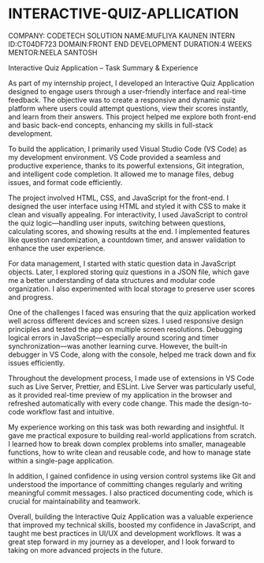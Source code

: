 # INTERACTIVE-QUIZ-APLLICATION


COMPANY: CODETECH SOLUTION
NAME:MUFLIYA KAUNEN
INTERN ID:CT04DF723
DOMAIN:FRONT END DEVELOPMENT
DURATION:4 WEEKS
MENTOR:NEELA SANTOSH




Interactive Quiz Application – Task Summary & Experience

As part of my internship project, I developed an Interactive Quiz Application designed to engage users through a user-friendly interface and real-time feedback. The objective was to create a responsive and dynamic quiz platform where users could attempt questions, view their scores instantly, and learn from their answers. This project helped me explore both front-end and basic back-end concepts, enhancing my skills in full-stack development.

To build the application, I primarily used Visual Studio Code (VS Code) as my development environment. VS Code provided a seamless and productive experience, thanks to its powerful extensions, Git integration, and intelligent code completion. It allowed me to manage files, debug issues, and format code efficiently.

The project involved HTML, CSS, and JavaScript for the front-end. I designed the user interface using HTML and styled it with CSS to make it clean and visually appealing. For interactivity, I used JavaScript to control the quiz logic—handling user inputs, switching between questions, calculating scores, and showing results at the end. I implemented features like question randomization, a countdown timer, and answer validation to enhance the user experience.

For data management, I started with static question data in JavaScript objects. Later, I explored storing quiz questions in a JSON file, which gave me a better understanding of data structures and modular code organization. I also experimented with local storage to preserve user scores and progress.

One of the challenges I faced was ensuring that the quiz application worked well across different devices and screen sizes. I used responsive design principles and tested the app on multiple screen resolutions. Debugging logical errors in JavaScript—especially around scoring and timer synchronization—was another learning curve. However, the built-in debugger in VS Code, along with the console, helped me track down and fix issues efficiently.

Throughout the development process, I made use of extensions in VS Code such as Live Server, Prettier, and ESLint. Live Server was particularly useful, as it provided real-time preview of my application in the browser and refreshed automatically with every code change. This made the design-to-code workflow fast and intuitive.

My experience working on this task was both rewarding and insightful. It gave me practical exposure to building real-world applications from scratch. I learned how to break down complex problems into smaller, manageable functions, how to write clean and reusable code, and how to manage state within a single-page application.

In addition, I gained confidence in using version control systems like Git and understood the importance of committing changes regularly and writing meaningful commit messages. I also practiced documenting code, which is crucial for maintainability and teamwork.

Overall, building the Interactive Quiz Application was a valuable experience that improved my technical skills, boosted my confidence in JavaScript, and taught me best practices in UI/UX and development workflows. It was a great step forward in my journey as a developer, and I look forward to taking on more advanced projects in the future.



